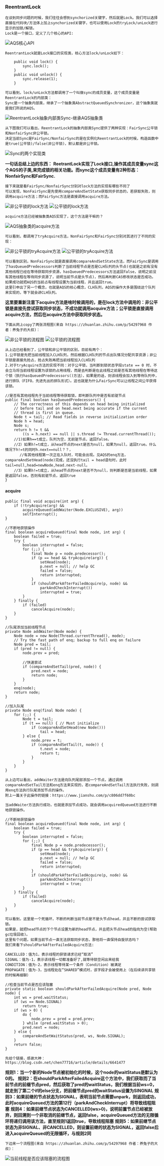 ### ReentrantLock
    在谈到同步问题的时候，我们往往会想到synchorized关键字，然后就是Lock。我们可以选择直接在代码块/方法体上加上synchorized关键字，也可以使用Lock的tryLock/unLock进行显示的加锁/解锁。
    Lock是一个接口，定义了几个核心的API:
![AQS核心API](https://raw.githubusercontent.com/null23/picture/master/Thread/lock.png)

    ReentrantLock就是Lock接口的实现类，核心方法lock/unLock如下：
```
    public void lock() {
        sync.lock();
    }
    public void unlock() {
        sync.release(1);
    }
```
    可以看到，lock/unLock方法都调用了一个叫做sync的成员变量，这个成员变量是ReentrantLock的内部类：
    Sync是一个抽象内部类，继承了一个抽象类AbstractQueuedSynchronizer，这个抽象类就是我们所说的AQS。
![ReentrantLock抽象内部类Sync-继承AQS抽象类](https://raw.githubusercontent.com/null23/picture/master/Thread/sync.png)
    
    从下图我们可以看出，ReentrantLock的抽象内部类Sync提供了两种实现：FairSync公平锁和NonfairSync非公平锁。
    决定当前Sync是FairSync/NonfairSync的是在实例化ReentrantLock的时候，构造函数中是true(公平锁)/false(非公平锁)，默认都是非公平锁。
![Sync的两个实现类](https://raw.githubusercontent.com/null23/picture/master/Thread/sync-lock.png)

**一句话总结上边的东西：**
**ReetrantLock实现了Lock接口,操作其成员变量sync这个AQS的子类,来完成锁的相关功能。而sync这个成员变量有2种形态：NonfairSync和FairSync.**

    接下来就是看FairSync/NonfairSync分别对lock方法的实现有哪些不同了
    可以发现，NonFairSync是先使用compareAndSetState获取同步状态的，若获取失败，则调用acquire方法；而FairSync方法是直接调用acquire方法。
![非公平锁的lock方法](https://raw.githubusercontent.com/null23/picture/master/Thread/nonfair-lock.png)
![公平锁的lock方法](https://raw.githubusercontent.com/null23/picture/master/Thread/fair-lock.png)

    acquire方法已经被抽象类AQS实现了，这个方法是干嘛的？
![AQS抽象类的acquire方法](https://raw.githubusercontent.com/null23/picture/master/Thread/acquire-aqs.png)

    可以看到，都调用了tryAcquire方法，NonFairSync和FairSync分别对其进行了不同的实现：
![非公平锁的tryAcquire方法](https://raw.githubusercontent.com/null23/picture/master/Thread/nonfair-tryAcquire.png)
![公平锁的tryAcquire方法](https://raw.githubusercontent.com/null23/picture/master/Thread/fair-tryAcquire.png)

    可以看到区别，NonFairSync就是直接调用compareAndSetState方法，而FairSync是调用了hasQueuedPredecessors判断了当前线程节点是否是CLH队列的头节点(也就是之前有没有其他线程已经在等待获取同步资源，hasQueuedPredecessors方法返回false，说明之前没有其他线程在等待同步资源了，说明当前节点是头节点)，然后再判断CAS修改状态是否成功。如果成功就把AQS的当前占有线程设置为当前线程，并且返回true。
    这里引申出了另一个概念，也就是AQS的核心概念，CLH队列，AQS的操作大多是围绕这个队列来实现的，等下就会讲CLH队列。

**这里要重新注意下acquire方法是啥时候调用的，是在lock方法中调用的：非公平锁是直接先尝试获取同步状态，不成功就调用acquire方法；公平锁是直接调用acquire方法，然后在acquire方法中获取同步状态。**

    下面从网上copy了两张流程图(来自 https://zhuanlan.zhihu.com/p/54297968 作者：养兔子的大叔)：
![非公平锁的流程图](https://raw.githubusercontent.com/null23/picture/master/Thread/nofair-process.jpg)
![公平锁的流程图](https://raw.githubusercontent.com/null23/picture/master/Thread/fair-process.jpg)
    
    从上边已经看到了，公平锁和非公平锁的区别，目前有两个：
    1.公平锁是先把当前线程加入CLH队列，然后根据CLH队列的节点出队情况分配共享资源；非公平锁是直接先抢占，抢占失败再把当前线程加入CLH队列
    2.对于tryAcquire方法的实现不同：对于公平锁，当判断到锁状态字段state == 0 时，不会立马将当前线程设置为该锁的占用线程，而是去判断是在此线程之前是否有其他线程在等待这个锁（执行hasQueuedPredecessors()方法），如果是的话，则该线程会加入到等待队列中，进行排队（FIFO，先进先出的排队形式）。这也就是为什么FairSync可以让线程之间公平获得该锁。

```
//是否有其他线程先于当前线程等待获取锁，即判断队列中是否有前驱节点
public final boolean hasQueuedPredecessors() {
    // The correctness of this depends on head being initialized
    // before tail and on head.next being accurate if the current
    // thread is first in queue.
    Node t = tail; // Read fields in reverse initialization order
    Node h = head;
    Node s;
    return h != t &&
        ((s = h.next) == null || s.thread != Thread.currentThread());
    //1)如果h==t成立，队列为空，无前驱节点，返回false。
    //2）如果h!=t成立，从head节点的next是否为null，如果为null，返回true。什么情况下h!=t的同时h.next==null？？，
　　　　//有其他线程第一次正在入队时，可能会出现。见AQS的enq方法，compareAndSetHead(node)完成，还没执行tail = head语句时，此时tail=null,head=newNode,head.next-null。
    //3）如果h!=t成立，从head节点的next是否不为null，则判断是否是当前线程，如果是返回false，否则有前驱节点，返回true
}
```

#### acquire
```
public final void acquire(int arg) {
    if (!tryAcquire(arg) &&
        acquireQueued(addWaiter(Node.EXCLUSIVE), arg))
        selfInterrupt();
}

//不断地获锁操作
final boolean acquireQueued(final Node node, int arg) {
    boolean failed = true;
    try {
        boolean interrupted = false;
        for (;;) {
            final Node p = node.predecessor();
            if (p == head && tryAcquire(arg)) {
                setHead(node);
                p.next = null; // help GC
                failed = false;
                return interrupted;
            }
            if (shouldParkAfterFailedAcquire(p, node) &&
                parkAndCheckInterrupt())
                interrupted = true;
        }
    } finally {
        if (failed)
            cancelAcquire(node);
    }
}

//队尾添加当前线程节点
private Node addWaiter(Node mode) {
    Node node = new Node(Thread.currentThread(), mode);
    // Try the fast path of enq; backup to full enq on failure
    Node pred = tail;
    if (pred != null) {
        node.prev = pred;

        //快速尝试
        if (compareAndSetTail(pred, node)) {
            pred.next = node;
            return node;
        }
    }
    enq(node);
    return node;
}

//加入队尾
private Node enq(final Node node) {
    for (;;) {
        Node t = tail;
        if (t == null) { // Must initialize
            if (compareAndSetHead(new Node()))
                tail = head;
        } else {
            node.prev = t;
            if (compareAndSetTail(t, node)) {
                t.next = node;
                return t;
            }
        }
    }
}
```
    从上边可以看出，addWaiter方法是向队列尾部添加一个节点，通过调用compareAndSetTail方法和enq方法来实现的，若compareAndSetTail方法执行失败，则调用enq方法执行队尾添加节点的操作。
    附上一篇关于此操作的链接：https://www.jianshu.com/p/c806dd7f60bc

    当addWaiter方法执行成功，也就是添加节点成功，就会调用acquiredQueued方法进行不断地获锁操作。

```
//不断地获锁操作
final boolean acquireQueued(final Node node, int arg) {
    boolean failed = true;
    try {
        boolean interrupted = false;
        for (;;) {
            final Node p = node.predecessor();
            if (p == head && tryAcquire(arg)) {
                setHead(node);
                p.next = null; // help GC
                failed = false;
                return interrupted;
            }
            if (shouldParkAfterFailedAcquire(p, node) &&
                parkAndCheckInterrupt())
                interrupted = true;
        }
    } finally {
        if (failed)
            cancelAcquire(node);
    }
}
```
    可以看到，这里是一个死循环，不断的判断当前节点是不是头节点head，并且不断的尝试获取锁。
    如果是，就把head节点的下个节点设置为新的head节点，并且把头节点head的指向为空(帮助gc垃圾回收)。
    这里有个问题，如果当前节点一直无法获取同步状态，那他将一直保持自旋状态吗？
    我们来看下shouldParkAfterFailedAcquire方法:

```
CANCELLED：值为1，表示线程的获锁请求已经“取消”
SIGNAL：值为-1，表示该线程一切都准备好了,就等待锁空闲出来给我
CONDITION：值为-2，表示线程等待某一个条件（Condition）被满足
PROPAGATE：值为-3，当线程处在“SHARED”模式时，该字段才会被使用上（在后续讲共享锁的时候再细聊）

//检查当前节点是否应该阻塞
private static boolean shouldParkAfterFailedAcquire(Node pred, Node node) {
    int ws = pred.waitStatus;
    if (ws == Node.SIGNAL)
        return true;
    if (ws > 0) {
        do {
            node.prev = pred = pred.prev;
        } while (pred.waitStatus > 0);
        pred.next = node;
    } else {
        compareAndSetWaitStatus(pred, ws, Node.SIGNAL);
    }
    return false;
}
```
    先给个链接，感谢大神：https://blog.csdn.net/chen77716/article/details/6641477
**规则1：当一个新的Node节点被初始化的时候，这个node的waitStatus是默认为0的。**
**规则2：在shouldParkAfterFailedAcquire这个方法中，我们获取而了当前节点的前缀节点pred，然后获取了pred的waitStatus，我们根据当前ws=0，就走到了第二个if的else分支，把前缀节点pred的waitStatus设置为SINGNAL**
**规则3：如果前继的节点状态为SIGNAL，表明当前节点需要unpark，则返回成功，此时acquireQueued方法的第12行（parkAndCheckInterrupt）将导致线程阻塞**
**规则4：如果前继节点状态为CANCELLED(ws>0)，说明前置节点已经被放弃，则回溯到一个非取消的前继节点，返回false，acquireQueued方法的无限循环将递归调用该方法，直至规则1返回true，导致线程阻塞**
**规则5：如果前继节点状态为非SIGNAL、非CANCELLED，则设置前继的状态为SIGNAL，返回false后进入acquireQueued的无限循环，与规则2同**

    下边来一个流程图(来自 https://zhuanlan.zhihu.com/p/54297968 作者：养兔子的大叔)：
![当前线程是否应该阻塞的流程图](https://raw.githubusercontent.com/null23/picture/master/Thread/node-status-process.jpg)
    
